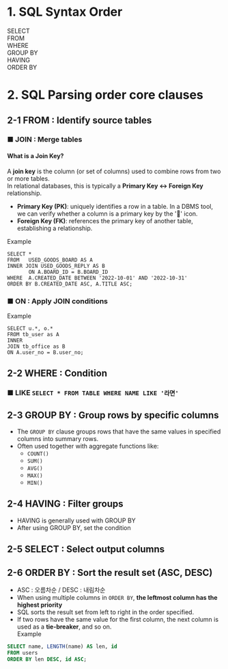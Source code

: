 # 1. SQL Syntax Order

SELECT<br>
FROM <br>
WHERE<br>
GROUP BY<br>
HAVING<br>
ORDER BY <br>

# 2. SQL Parsing order core clauses

## 2-1 FROM : Identify source tables

### ■ JOIN : Merge tables
#### What is a Join Key?
A **join key** is the column (or set of columns) used to combine rows from two or more tables.  
In relational databases, this is typically a **Primary Key ↔ Foreign Key** relationship.  
- <b>Primary Key (PK)</b>: uniquely identifies a row in a table. In a DBMS tool, we can verify whether a column is a primary key by the '🔑' icon.
- <b>Foreign Key (FK)</b>: references the primary key of another table, establishing a relationship. <br>
  
Example <br>
```MySQL 
SELECT *
FROM   USED_GOODS_BOARD AS A
INNER JOIN USED_GOODS_REPLY AS B
       ON A.BOARD_ID = B.BOARD_ID
WHERE  A.CREATED_DATE BETWEEN '2022-10-01' AND '2022-10-31'
ORDER BY B.CREATED_DATE ASC, A.TITLE ASC;
```

### ■ ON : Apply JOIN conditions
Example <br>
```MySQL
SELECT u.*, o.*
FROM tb_user as A
INNER 
JOIN tb_office as B 
ON A.user_no = B.user_no;
```


## 2-2 WHERE : Condition

### ■ LIKE ```SELECT * FROM TABLE WHERE NAME LIKE '라면'```

## 2-3 GROUP BY : Group rows by specific columns
- The `GROUP BY` clause groups rows that have the same values in specified columns into summary rows.  
- Often used together with aggregate functions like:
  - `COUNT()`
  - `SUM()`
  - `AVG()`
  - `MAX()`
  - `MIN()`

## 2-4 HAVING : Filter groups 
- HAVING is generally used with GROUP BY <br>
- After using GROUP BY, set the condition <br>

## 2-5 SELECT : Select output columns


## 2-6 ORDER BY : Sort the result set (ASC, DESC)
- ASC : 오름차순 / DESC : 내림차순
- When using multiple columns in `ORDER BY`, <b>the leftmost column has the highest priority</b>
- SQL sorts the result set from left to right in the order specified.
- If two rows have the same value for the first column, the next column is used as a **tie-breaker**, and so on. <br>
Example
```sql
SELECT name, LENGTH(name) AS len, id
FROM users
ORDER BY len DESC, id ASC;
